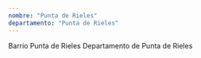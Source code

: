 ```yaml
---
nombre: "Punta de Rieles"
departamento: "Punta de Rieles"
---
```


Barrio Punta de Rieles
Departamento de Punta de Rieles
